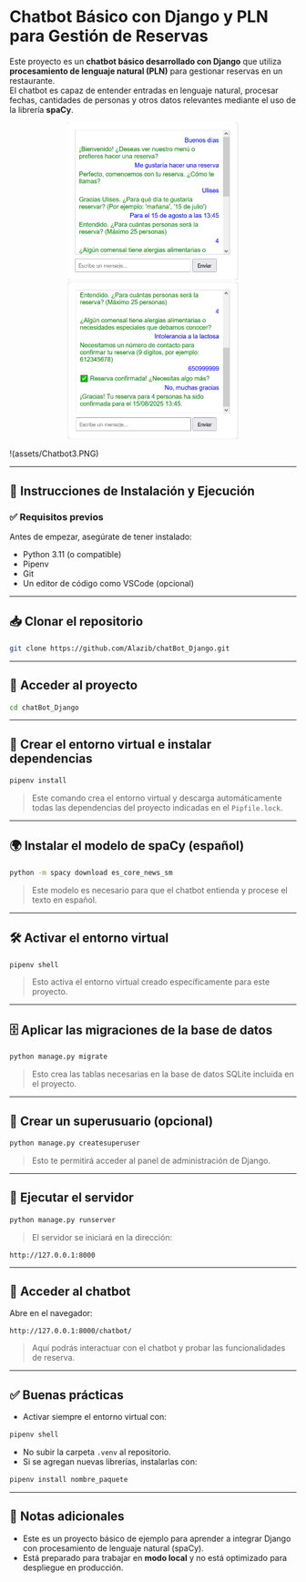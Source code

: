 # Chatbot Básico con Django y PLN para Gestión de Reservas

Este proyecto es un **chatbot básico desarrollado con Django** que utiliza **procesamiento de lenguaje natural (PLN)** para gestionar reservas en un restaurante.  
El chatbot es capaz de entender entradas en lenguaje natural, procesar fechas, cantidades de personas y otros datos relevantes mediante el uso de la librería **spaCy**.

<p align="center">
  <img src="assets/Chatbot1.PNG" width="300"  />
  <img src="assets/Chatbot2.PNG" width="300"  />
</p>
!(assets/Chatbot3.PNG)

---

## 🚀 Instrucciones de Instalación y Ejecución

### ✅ Requisitos previos

Antes de empezar, asegúrate de tener instalado:

- Python 3.11 (o compatible)
- Pipenv
- Git
- Un editor de código como VSCode (opcional)

---

## 📥 Clonar el repositorio

```bash
git clone https://github.com/Alazib/chatBot_Django.git
```

---

## 📂 Acceder al proyecto

```bash
cd chatBot_Django
```

---

## 🐍 Crear el entorno virtual e instalar dependencias

```bash
pipenv install
```

> Este comando crea el entorno virtual y descarga automáticamente todas las dependencias del proyecto indicadas en el `Pipfile.lock`.

---

## 🌍 Instalar el modelo de spaCy (español)

```bash
python -m spacy download es_core_news_sm
```

> Este modelo es necesario para que el chatbot entienda y procese el texto en español.

---

## 🛠️ Activar el entorno virtual

```bash
pipenv shell
```

> Esto activa el entorno virtual creado específicamente para este proyecto.

---

## 🗄️ Aplicar las migraciones de la base de datos

```bash
python manage.py migrate
```

> Esto crea las tablas necesarias en la base de datos SQLite incluida en el proyecto.

---

## 🔐 Crear un superusuario (opcional)

```bash
python manage.py createsuperuser
```

> Esto te permitirá acceder al panel de administración de Django.

---

## 🚀 Ejecutar el servidor

```bash
python manage.py runserver
```

> El servidor se iniciará en la dirección:

```
http://127.0.0.1:8000
```

---

## 💬 Acceder al chatbot

Abre en el navegador:

```
http://127.0.0.1:8000/chatbot/
```

> Aquí podrás interactuar con el chatbot y probar las funcionalidades de reserva.

---

## ✅ Buenas prácticas

- Activar siempre el entorno virtual con:

```bash
pipenv shell
```

- No subir la carpeta `.venv` al repositorio.
- Si se agregan nuevas librerías, instalarlas con:

```bash
pipenv install nombre_paquete
```

---

## 📄 Notas adicionales

- Este es un proyecto básico de ejemplo para aprender a integrar Django con procesamiento de lenguaje natural (spaCy).
- Está preparado para trabajar en **modo local** y no está optimizado para despliegue en producción.
